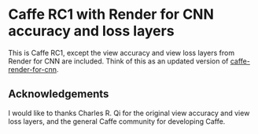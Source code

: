# Caffe RC1 with Render for CNN accuracy and loss layers

This is Caffe RC1, except the view accuracy and view loss layers from Render for CNN are included. Think of this as an updated version of [caffe-render-for-cnn](https://github.com/charlesq34/caffe-render-for-cnn).

## Acknowledgements

I would like to thanks Charles R. Qi for the original view accuracy and view loss layers, and the general Caffe community for developing Caffe.
